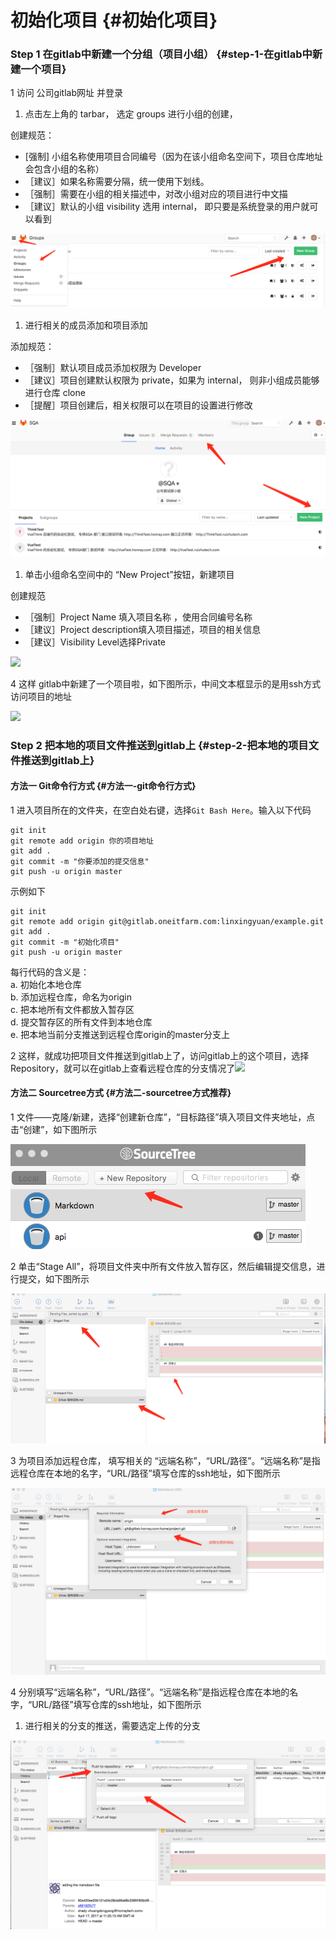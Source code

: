 # 初始化项目 {#初始化项目}

### Step 1 在gitlab中新建一个分组（项目小组） {#step-1-在gitlab中新建一个项目}

1 访问 公司gitlab网址 并登录

1. 点击左上角的 tarbar， 选定 groups 进行小组的创建，

创建规范：

* \[强制\] 小组名称使用项目合同编号（因为在该小组命名空间下，项目仓库地址会包含小组的名称）
* ［建议］如果名称需要分隔，统一使用下划线。
* ［强制］需要在小组的相关描述中，对改小组对应的项目进行中文描
* ［建议］默认的小组 visibility 选用 internal， 即只要是系统登录的用户就可以看到

![](/assets/addgroup.png)

1. 进行相关的成员添加和项目添加

添加规范：

* ［强制］默认项目成员添加权限为 Developer
* ［建议］项目创建默认权限为 private，如果为 internal， 则非小组成员能够进行仓库 clone
* ［提醒］项目创建后，相关权限可以在项目的设置进行修改

![](/assets/members.png)

1. 单击小组命名空间中的 “New Project”按钮，新建项目

创建规范

* ［强制］Project Name 填入项目名称 ，使用合同编号名称
* ［建议］Project description填入项目描述，项目的相关信息
* ［建议］Visibility Level选择Private

![](https://albertlin1102.gitbooks.io/sc_git_guide/content/part2/shotcut2.png)

4 这样 gitlab中新建了一个项目啦，如下图所示，中间文本框显示的是用ssh方式访问项目的地址

![](https://albertlin1102.gitbooks.io/sc_git_guide/content/part2/shotcut3.png)

### Step 2 把本地的项目文件推送到gitlab上 {#step-2-把本地的项目文件推送到gitlab上}

#### 方法一 Git命令行方式 {#方法一-git命令行方式}

1 进入项目所在的文件夹，在空白处右键，选择`Git Bash Here`。输入以下代码

```
git init
git remote add origin 你的项目地址
git add .
git commit -m "你要添加的提交信息"
git push -u origin master
```

示例如下

```
git init
git remote add origin git@gitlab.oneitfarm.com:linxingyuan/example.git
git add .
git commit -m "初始化项目"
git push -u origin master
```

每行代码的含义是：  
a. 初始化本地仓库  
b. 添加远程仓库，命名为origin  
c. 把本地所有文件都放入暂存区  
d. 提交暂存区的所有文件到本地仓库  
e. 把本地当前分支推送到远程仓库origin的master分支上

2 这样，就成功把项目文件推送到gitlab上了，访问gitlab上的这个项目，选择Repository，就可以在gitlab上查看远程仓库的分支情况了![](https://albertlin1102.gitbooks.io/sc_git_guide/content/part2/shotcut4.png)

#### 方法二 Sourcetree方式 {#方法二-sourcetree方式推荐}

1 文件——克隆/新建，选择“创建新仓库”，“目标路径”填入项目文件夹地址，点击“创建”，如下图所示

![](/assets/createproject.png)

2 单击“Stage All”，将项目文件夹中所有文件放入暂存区，然后编辑提交信息，进行提交，如下图所示

![](/assets/stage.png)

3 为项目添加远程仓库， 填写相关的 “远端名称”，“URL/路径”。“远端名称”是指远程仓库在本地的名字，“URL/路径”填写仓库的ssh地址，如下图所示

![](/assets/remote.png)

4 分别填写“远端名称”，“URL/路径”。“远端名称”是指远程仓库在本地的名字，“URL/路径”填写仓库的ssh地址，如下图所示

1. 进行相关的分支的推送，需要选定上传的分支

![](/assets/remotepush.png)

